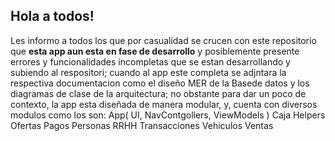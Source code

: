 ## Hola a todos!
Les informo a todos los que por casualidad se crucen con este repositorio que **esta app aun esta en fase de desarrollo** y posiblemente presente errores y funcionalidades incompletas
que se estan desarrollando y subiendo al respositori; cuando al app este completa se adjntara la respectiva documentacion como el diseño MER de la Basede datos y los diagramas de clase de la arquitectura; no obstante para dar un poco de contexto, la app esta diseñada de manera modular, y, cuenta con diversos modulos como los son:
App( UI, NavContgollers, ViewModels )
Caja
Helpers
Ofertas
Pagos
Personas
RRHH
Transacciones
Vehiculos
Ventas
